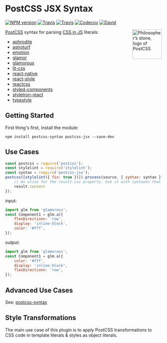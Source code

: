 PostCSS JSX Syntax
====

[![NPM version](https://img.shields.io/npm/v/postcss-jsx.svg?style=flat-square)](https://www.npmjs.com/package/postcss-jsx)
[![Travis](https://img.shields.io/travis/gucong3000/postcss-jsx.svg)](https://travis-ci.org/gucong3000/postcss-jsx)
[![Travis](https://img.shields.io/travis/gucong3000/postcss-syntaxes.svg?label=integration)](https://travis-ci.org/gucong3000/postcss-syntaxes)
[![Codecov](https://img.shields.io/codecov/c/github/gucong3000/postcss-jsx.svg)](https://codecov.io/gh/gucong3000/postcss-jsx)
[![David](https://img.shields.io/david/gucong3000/postcss-jsx.svg)](https://david-dm.org/gucong3000/postcss-jsx)

<img align="right" width="95" height="95"
	title="Philosopher’s stone, logo of PostCSS"
	src="http://postcss.github.io/postcss/logo.svg">

[PostCSS](https://github.com/postcss/postcss) syntax for parsing [CSS in JS](https://github.com/MicheleBertoli/css-in-js) literals:

- [aphrodite](https://github.com/Khan/aphrodite)
- [astroturf](https://github.com/4Catalyzer/astroturf)
- [emotion](https://github.com/emotion-js/emotion)
- [glamor](https://github.com/threepointone/glamor)
- [glamorous](https://github.com/paypal/glamorous)
- [lit-css](https://github.com/bashmish/lit-css)
- [react-native](https://github.com/necolas/react-native-web)
- [react-style](https://github.com/js-next/react-style)
- [reactcss](https://github.com/casesandberg/reactcss)
- [styled-components](https://github.com/styled-components/styled-components)
- [styletron-react](https://github.com/rtsao/styletron)
- [typestyle](https://github.com/typestyle/typestyle)

## Getting Started

First thing's first, install the module:

```
npm install postcss-syntax postcss-jsx --save-dev
```

## Use Cases

```js
const postcss = require('postcss');
const stylelint = require('stylelint');
const syntax = require('postcss-jsx');
postcss([stylelint({ fix: true })]).process(source, { syntax: syntax }).then(function (result) {
	// An alias for the result.css property. Use it with syntaxes that generate non-CSS output.
	result.content
});
```

input:
```javascript
import glm from 'glamorous';
const Component1 = glm.a({
	flexDirectionn: 'row',
	display: 'inline-block',
	color: '#fff',
});
```

output:
```javascript
import glm from 'glamorous';
const Component1 = glm.a({
	color: '#fff',
	display: 'inline-block',
	flexDirectionn: 'row',
});
```

## Advanced Use Cases

See: [postcss-syntax](https://github.com/gucong3000/postcss-syntax)

## Style Transformations

The main use case of this plugin is to apply PostCSS transformations to CSS code in template literals & styles as object literals.
